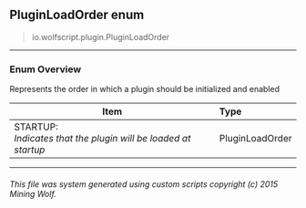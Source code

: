 ## PluginLoadOrder __enum__

>io.wolfscript.plugin.PluginLoadOrder

---

### Enum Overview

Represents the order in which a plugin should be initialized and enabled

Item | Type   
--- | :--- 
STARTUP: <br> _Indicates that the plugin will be loaded at startup_ | PluginLoadOrder



---



###### This file was system generated using custom scripts copyright (c) 2015 Mining Wolf.
	

